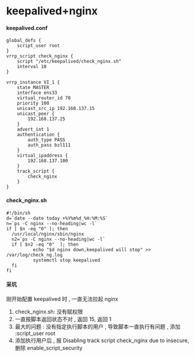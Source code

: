 # keepalived+nginx

#### keepalived.conf

```
global_defs {
    script_user root
}
vrrp_script check_nginx {
    script "/etc/keepalived/check_nginx.sh"
    interval 10
}

vrrp_instance VI_1 {
    state MASTER
    interface ens33
    virtual_router_id 70
    priority 100
    unicast_src_ip 192.168.137.15
    unicast_peer {
        192.168.137.25
    }
    advert_int 1
    authentication {
        auth_type PASS
        auth_pass bzl111
    }
    virtual_ipaddress {
        192.168.137.100
    }
    track_script {
        check_nginx
    }
}

```

#### check_nginx.sh

```
#!/bin/sh
d=`date --date today +%Y%m%d_%H:%M:%S`
n=`ps -C nginx --no-heading|wc -l`
if [ $n -eq "0" ]; then
  /usr/local/nginx/sbin/nginx
  n2=`ps -C nginx --no-heading|wc -l`
  if [ $n2 -eq "0"  ]; then
          echo "$d nginx down,keepalived will stop" >> /var/log/check_ng.log
          systemctl stop keepalived
  fi
fi

```

#### 采坑

刚开始配置 keepalived 时 , 一直无法拉起 nginx

1. check_nginx.sh: 没有赋权限
2. 一直报脚本返回状态不对 , 返回 15, 返回 1
3. 最大的问题 : 没有指定执行脚本的用户 , 导致脚本一直执行有问题 , 添加 :script_user root
4. 添加执行用户后 , 报 Disabling track script check_nginx due to insecure, 删除 enable_script_security

